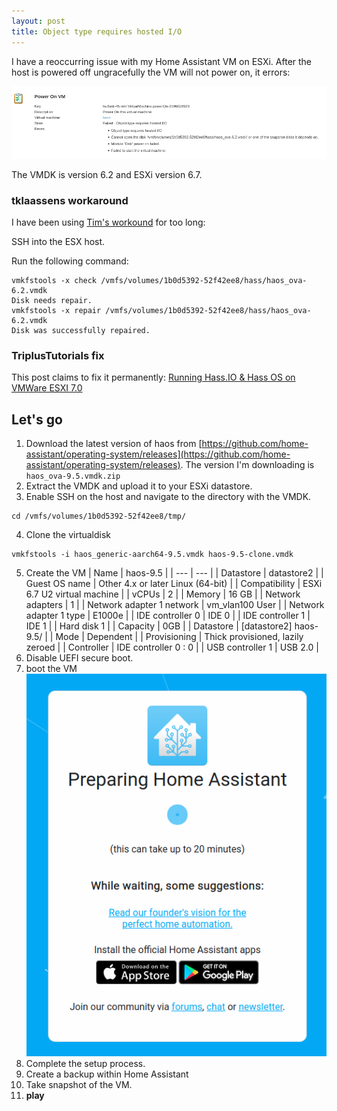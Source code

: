 ```yaml
---
layout: post
title: Object type requires hosted I/O
---
```


I have a reoccurring issue with my Home Assistant VM on ESXi. After the host is powered off ungracefully the VM will not power on, it errors: 

![Object type requires hosted I/O](/../images/doiotyourself.com_2023-02-02-Object-type-requires-hosted-IO_error.png)

The VMDK is version 6.2 and ESXi version 6.7. 

### tklaassens workaround 

I have been using [Tim's workound](https://tklaassens.wordpress.com/2019/05/13/object-type-requires-hosted-i-o/) for too long:

SSH into the ESX host.

Run the following command:

```console
vmkfstools -x check /vmfs/volumes/1b0d5392-52f42ee8/hass/haos_ova-6.2.vmdk
Disk needs repair.
vmkfstools -x repair /vmfs/volumes/1b0d5392-52f42ee8/hass/haos_ova-6.2.vmdk
Disk was successfully repaired.
```

### TriplusTutorials fix

This post claims to fix it permanently: [Running Hass.IO & Hass OS on VMWare ESXI 7.0](https://www.triplustutorials.be/homeassistant/running-hass-io-hass-os-on-vmware-esxi-7-0/)

## Let's go

1. Download the latest version of haos from [https://github.com/home-assistant/operating-system/releases](https://github.com/home-assistant/operating-system/releases). 
The version I'm downloading is `haos_ova-9.5.vmdk.zip `
2. Extract the VMDK and upload it to your ESXi datastore.
3. Enable SSH on the host and navigate to the directory with the VMDK. 
```console
cd /vmfs/volumes/1b0d5392-52f42ee8/tmp/
```
4. Clone the virtualdisk
```console
vmkfstools -i haos_generic-aarch64-9.5.vmdk haos-9.5-clone.vmdk
```
5.  Create the VM
| Name | haos-9.5 | 
| --- | --- | 
| Datastore | datastore2 | 
| Guest OS name | Other 4.x or later Linux (64-bit) | 
| Compatibility | ESXi 6.7 U2 virtual machine |
| vCPUs | 2 | 
| Memory | 16 GB |
| Network adapters | 1 | 
| Network adapter 1 network | vm_vlan100 User | 
| Network adapter 1 type | E1000e | 
| IDE controller 0 | IDE 0 | 
| IDE controller 1 | IDE 1 | 
| Hard disk 1 |
|   Capacity | 0GB | 
|   Datastore | [datastore2] haos-9.5/ |
|   Mode | Dependent |
|   Provisioning | Thick provisioned, lazily zeroed | 
|   Controller | IDE controller 0 : 0 | 
| USB controller 1 | USB 2.0 | 
6. Disable UEFI secure boot.
7. boot the VM
![](/../images/doiotyourself.com_2023-02-02-Object-type-requires-hosted-IO_preparing-home-assistant.png)
8. Complete the setup process. 
9. Create a backup within Home Assistant
10. Take snapshot of the VM.
11. **play**